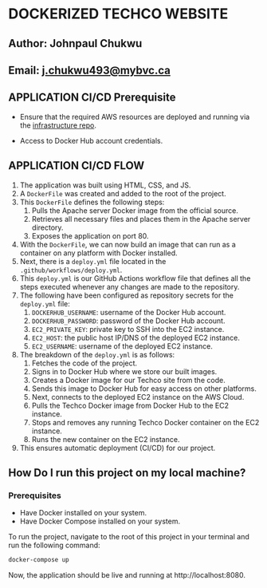 # DOCKERIZED TECHCO WEBSITE

## Author: Johnpaul Chukwu
## Email: j.chukwu493@mybvc.ca

## APPLICATION CI/CD Prerequisite
* Ensure that the required AWS resources are deployed and running via the [infrastructure repo](https://github.com/jchukwubvc/techco-aws-resources-terraform.git).

* Access to Docker Hub account credentials.

## APPLICATION CI/CD FLOW
1. The application was built using HTML, CSS, and JS.
2. A `DockerFile` was created and added to the root of the project.
3. This `DockerFile` defines the following steps:
   1. Pulls the Apache server Docker image from the official source.
   2. Retrieves all necessary files and places them in the Apache server directory.
   3. Exposes the application on port 80.
4. With the `DockerFile`, we can now build an image that can run as a container on any platform with Docker installed.
5. Next, there is a `deploy.yml` file located in the `.github/workflows/deploy.yml`.
6. This `deploy.yml` is our GitHub Actions workflow file that defines all the steps executed whenever any changes are made to the repository.
7. The following have been configured as repository secrets for the `deploy.yml` file:
   1. `DOCKERHUB_USERNAME`: username of the Docker Hub account.
   2. `DOCKERHUB_PASSWORD`: password of the Docker Hub account.
   3. `EC2_PRIVATE_KEY`: private key to SSH into the EC2 instance.
   4. `EC2_HOST`: the public host IP/DNS of the deployed EC2 instance.
   5. `EC2_USERNAME`: username of the deployed EC2 instance.
8. The breakdown of the `deploy.yml` is as follows:
   1. Fetches the code of the project.
   2. Signs in to Docker Hub where we store our built images.
   3. Creates a Docker image for our Techco site from the code.
   4. Sends this image to Docker Hub for easy access on other platforms.
   5. Next, connects to the deployed EC2 instance on the AWS Cloud.
   6. Pulls the Techco Docker image from Docker Hub to the EC2 instance.
   7. Stops and removes any running Techco Docker container on the EC2 instance.
   8. Runs the new container on the EC2 instance.
9. This ensures automatic deployment (CI/CD) for our project.

## How Do I run this project on my local machine?
### Prerequisites
* Have Docker installed on your system.
* Have Docker Compose installed on your system.

To run the project, navigate to the root of this project in your terminal and run the following command:

```bash
docker-compose up
```
Now, the application should be live and running at http://localhost:8080.

